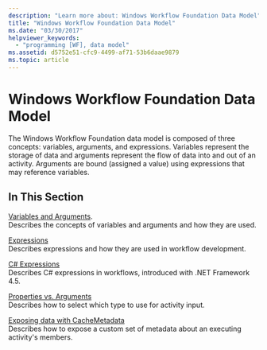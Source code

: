 ```yaml
---
description: "Learn more about: Windows Workflow Foundation Data Model"
title: "Windows Workflow Foundation Data Model"
ms.date: "03/30/2017"
helpviewer_keywords: 
  - "programming [WF], data model"
ms.assetid: d5752e51-cfc9-4499-af71-53b6daae9879
ms.topic: article
---
```

# Windows Workflow Foundation Data Model

The Windows Workflow Foundation data model is composed of three concepts: variables, arguments, and expressions. Variables represent the storage of data and arguments represent the flow of data into and out of an activity. Arguments are bound (assigned a value) using expressions that may reference variables.  
  
## In This Section  

 [Variables and Arguments](variables-and-arguments.md).  
 Describes the concepts of variables and arguments and how they are used.  
  
 [Expressions](expressions.md)  
 Describes expressions and how they are used in workflow development.  
  
 [C# Expressions](csharp-expressions.md)  
 Describes C# expressions in workflows, introduced with .NET Framework 4.5.  
  
 [Properties vs. Arguments](properties-vs-arguments.md)  
 Describes how to select which type to use for activity input.  
  
 [Exposing data with CacheMetadata](exposing-data-with-cachemetadata.md)  
 Describes how to expose a custom set of metadata about an executing activity's members.
